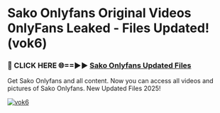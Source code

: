 # Sako Onlyfans Original Videos 0nlyFans Leaked - Files Updated! (vok6)

<h3>🔴 CLICK HERE 🌐==►► <a href="https://tinyurl.com/ehrbuxhb" rel="nofollow">Sako Onlyfans Updated Files</a></h3>

Get Sako Onlyfans and all content. Now you can access all videos and pictures of Sako Onlyfans. New Updated Files 2025!

[![vok6](https://i.imgur.com/lVYEuWS.gif)](https://tinyurl.com/ehrbuxhb)
